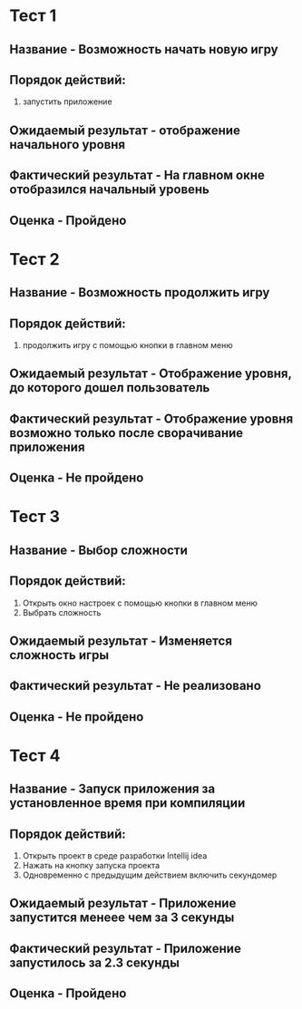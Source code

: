 #  Тест 1
## Название - Возможность начать новую игру
## Порядок действий: 
1. запустить приложение
## Ожидаемый результат - отображение начального уровня 
## Фактический результат - На главном окне отобразился начальный уровень
## Оценка - Пройдено

#  Тест 2
## Название - Возможность продолжить игру
## Порядок действий: 
1. продолжить игру с помощью кнопки в главном меню
## Ожидаемый результат - Отображение уровня, до которого дошел пользователь
## Фактический результат - Отображение уровня возможно только после сворачивание приложения 
## Оценка - Не пройдено

#  Тест 3
## Название - Выбор сложности
## Порядок действий: 
1. Открыть окно настроек с помощью кнопки в главном меню
2. Выбрать сложность 
## Ожидаемый результат - Изменяется сложность игры 
## Фактический результат - Не реализовано
## Оценка - Не пройдено

#  Тест 4
## Название - Запуск приложения за установленное время при компиляции
## Порядок действий: 
1. Открыть проект в среде разработки Intellij idea
2. Нажать на кнопку запуска проекта
3. Одновременно с предыдущим действием включить секундомер
## Ожидаемый результат - Приложение запустится менеее чем за 3 секунды
## Фактический результат - Приложение запустилось за 2.3 секунды
## Оценка - Пройдено

